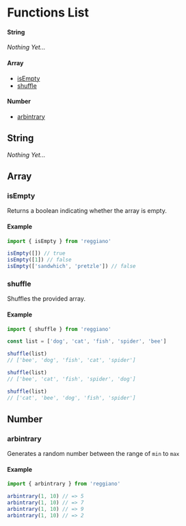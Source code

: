 # Functions List

<!-- tabs:start -->

#### **String**
*Nothing Yet...*
#### **Array**
- [isEmpty]()
- [shuffle]()
#### **Number**
- [arbintrary]()
<!-- tabs:end -->

## String

*Nothing Yet...*

## Array

### isEmpty

Returns a boolean indicating whether the array is empty.

#### Example
```js
import { isEmpty } from 'reggiano'

isEmpty([]) // true
isEmpty([1]) // false
isEmpty(['sandwhich', 'pretzle']) // false
```

### shuffle

Shuffles the provided array.

#### Example
```js
import { shuffle } from 'reggiano'

const list = ['dog', 'cat', 'fish', 'spider', 'bee']

shuffle(list)
// ['bee', 'dog', 'fish', 'cat', 'spider']

shuffle(list)
// ['bee', 'cat', 'fish', 'spider', 'dog']

shuffle(list)
// ['cat', 'bee', 'dog', 'fish', 'spider']
```

## Number

### arbintrary

Generates a random number between the range of `min` to `max`

#### Example
```js
import { arbintrary } from 'reggiano'

arbintrary(1, 10) // => 5
arbintrary(1, 10) // => 7
arbintrary(1, 10) // => 9
arbintrary(1, 10) // => 2
```